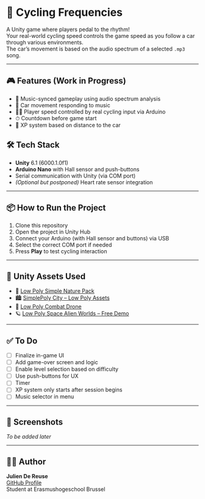 # 🚴 Cycling Frequencies

A Unity game where players pedal to the rhythm!  
Your real-world cycling speed controls the game speed as you follow a car through various environments.  
The car’s movement is based on the audio spectrum of a selected `.mp3` song.

---

## 🎮 Features (Work in Progress)

- 🎵 Music-synced gameplay using audio spectrum analysis
- 🚗 Car movement responding to music
- 🚴‍♂️ Player speed controlled by real cycling input via Arduino
- ⏱ Countdown before game start
- 🧠 XP system based on distance to the car


## 🛠 Tech Stack

- **Unity** 6.1 (6000.1.0f1)
- **Arduino Nano** with Hall sensor and push-buttons
- Serial communication with Unity (via COM port)
- *(Optional but postponed)* Heart rate sensor integration

---

## 📦 How to Run the Project

1. Clone this repository
2. Open the project in Unity Hub
3. Connect your Arduino (with Hall sensor and buttons) via USB
4. Select the correct COM port if needed
5. Press **Play** to test cycling interaction

---

## 🎨 Unity Assets Used

- 🌲 [Low Poly Simple Nature Pack](https://assetstore.unity.com/packages/3d/environments/landscapes/low-poly-simple-nature-pack-162153)
- 🏙️ [SimplePoly City – Low Poly Assets](https://assetstore.unity.com/packages/3d/environments/simplepoly-city-low-poly-assets-58899)
- 🤖 [Low Poly Combat Drone](https://assetstore.unity.com/packages/3d/characters/robots/low-poly-combat-drone-82234)
- 🪐 [Low Poly Space Alien Worlds – Free Demo](https://assetstore.unity.com/packages/3d/environments/sci-fi/free-demo-of-low-poly-space-alien-worlds-3d-asset-pack-258683)

---

## ✅ To Do

- [ ] Finalize in-game UI
- [ ] Add game-over screen and logic
- [ ] Enable level selection based on difficulty
- [ ] Use push-buttons for UX
- [ ] Timer
- [ ] XP system only starts after session begins
- [ ] Music selector in menu

---

## 📸 Screenshots  
*To be added later*

---

## 👨‍💻 Author

**Julien De Reuse**  
[GitHub Profile](https://github.com/Julien-De-Reuse)  
Student at Erasmushogeschool Brussel
